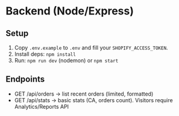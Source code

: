 # Backend (Node/Express)
## Setup
1. Copy `.env.example` to `.env` and fill your `SHOPIFY_ACCESS_TOKEN`.
2. Install deps: `npm install`
3. Run: `npm run dev` (nodemon) or `npm start`

## Endpoints
- GET /api/orders -> list recent orders (limited, formatted)
- GET /api/stats  -> basic stats (CA, orders count). Visitors require Analytics/Reports API
